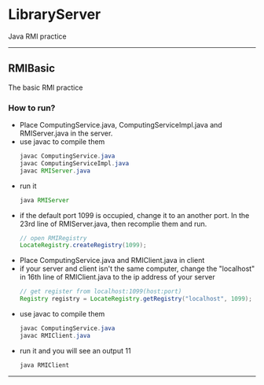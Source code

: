 # LibraryServer
Java RMI practice

---

## RMIBasic
The basic RMI practice

### How to run?
- Place ComputingService.java, ComputingServiceImpl.java and RMIServer.java in the server.
- use javac to compile them
  ``` java
  javac ComputingService.java
  javac ComputingServiceImpl.java
  javac RMIServer.java
  ```
- run it
  ``` java
  java RMIServer
  ```
- if the default port 1099 is occupied, change it to an another port. In the 23rd line of RMIServer.java, then recomplie them and run.
  ``` java
  // open RMIRegistry
  LocateRegistry.createRegistry(1099);
  ```
- Place ComputingService.java and RMIClient.java in client
- if your server and client isn't the same computer, change the "localhost" in 16th line of RMIClient.java to the ip address of your server
  ``` java
  // get register from localhost:1099(host:port)
  Registry registry = LocateRegistry.getRegistry("localhost", 1099);
  ```
- use javac to compile them
  ``` java
  javac ComputingService.java
  javac RMIClient.java
  ```
- run it and you will see an output 11
  ``` java
  java RMIClient
  ```

---

